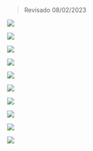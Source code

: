 > Revisado 08/02/2023

![](https://github.com/Dannaardil/proyectoPython/blob/main/img/1.jpg)

![](https://github.com/Dannaardil/proyectoPython/blob/main/img/2.jpg)

![](https://github.com/Dannaardil/proyectoPython/blob/main/img/3.jpg)

![](https://github.com/Dannaardil/proyectoPython/blob/main/img/4.jpg)

![](https://github.com/Dannaardil/proyectoPython/blob/main/img/5.jpg)

![](https://github.com/Dannaardil/proyectoPython/blob/main/img/6.jpg)

![](https://github.com/Dannaardil/proyectoPython/blob/main/img/7.jpg)

![](https://github.com/Dannaardil/proyectoPython/blob/main/img/8.jpg)

![](https://github.com/Dannaardil/proyectoPython/blob/main/img/9.jpg)

![](https://github.com/Dannaardil/proyectoPython/blob/main/img/10.jpg)